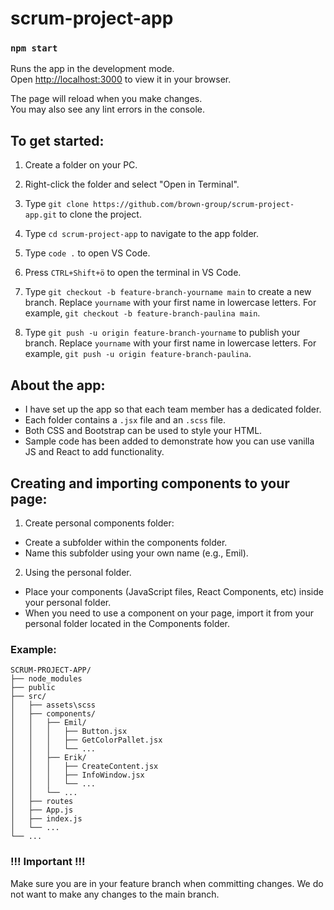 # scrum-project-app

### `npm start`

Runs the app in the development mode.\
Open [http://localhost:3000](http://localhost:3000) to view it in your browser.

The page will reload when you make changes.\
You may also see any lint errors in the console.

## To get started:

1. Create a folder on your PC.

2. Right-click the folder and select "Open in Terminal".

3. Type `git clone https://github.com/brown-group/scrum-project-app.git` to clone the project.

4. Type `cd scrum-project-app` to navigate to the app folder.

5. Type `code .` to open VS Code.

6. Press `CTRL+Shift+ö` to open the terminal in VS Code.

7. Type `git checkout -b feature-branch-yourname main` to create a new branch. Replace `yourname` with your first name in lowercase letters. For example, `git checkout -b feature-branch-paulina main`.

8. Type `git push -u origin feature-branch-yourname` to publish your branch. Replace `yourname` with your first name in lowercase letters. For example, `git push -u origin feature-branch-paulina`.

## About the app:

- I have set up the app so that each team member has a dedicated folder.
- Each folder contains a `.jsx` file and an `.scss` file.
- Both CSS and Bootstrap can be used to style your HTML.
- Sample code has been added to demonstrate how you can use vanilla JS and React to add functionality.

## Creating and importing components to your page:

1. Create personal components folder:
  * Create a subfolder within the components folder.
  * Name this subfolder using your own name (e.g., Emil).
2. Using the personal folder.
  * Place your components (JavaScript files, React Components, etc) inside your personal folder.
  * When you need to use a component on your page, import it from your personal folder located in the Components folder.

  ### Example: 
  ```
  SCRUM-PROJECT-APP/
  ├── node_modules
  ├── public
  ├── src/
  │   ├── assets\scss
  │   ├── components/
  │   │   ├── Emil/
  │   │   │   ├── Button.jsx
  │   │   │   ├── GetColorPallet.jsx
  │   │   │   └── ...
  │   │   ├── Erik/
  │   │   │   ├── CreateContent.jsx
  │   │   │   ├── InfoWindow.jsx
  │   │   │   └── ...
  │   │   └── ...
  │   ├── routes
  │   ├── App.js
  │   ├── index.js
  │   └── ...
  └── ...
```


### !!! Important !!!

Make sure you are in your feature branch when committing changes. We do not want to make any changes to the main branch.


